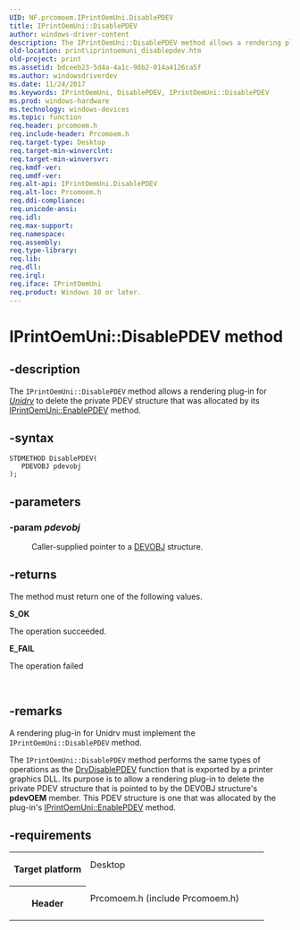 ```yaml
---
UID: NF.prcomoem.IPrintOemUni.DisablePDEV
title: IPrintOemUni::DisablePDEV
author: windows-driver-content
description: The IPrintOemUni::DisablePDEV method allows a rendering plug-in for Unidrv to delete the private PDEV structure that was allocated by its IPrintOemUni::EnablePDEV method.
old-location: print\iprintoemuni_disablepdev.htm
old-project: print
ms.assetid: bdceeb23-5d4a-4a1c-98b2-014a4126ca5f
ms.author: windowsdriverdev
ms.date: 11/24/2017
ms.keywords: IPrintOemUni, DisablePDEV, IPrintOemUni::DisablePDEV
ms.prod: windows-hardware
ms.technology: windows-devices
ms.topic: function
req.header: prcomoem.h
req.include-header: Prcomoem.h
req.target-type: Desktop
req.target-min-winverclnt: 
req.target-min-winversvr: 
req.kmdf-ver: 
req.umdf-ver: 
req.alt-api: IPrintOemUni.DisablePDEV
req.alt-loc: Prcomoem.h
req.ddi-compliance: 
req.unicode-ansi: 
req.idl: 
req.max-support: 
req.namespace: 
req.assembly: 
req.type-library: 
req.lib: 
req.dll: 
req.irql: 
req.iface: IPrintOemUni
req.product: Windows 10 or later.
---
```


# IPrintOemUni::DisablePDEV method



## -description
<p>The <code>IPrintOemUni::DisablePDEV</code> method allows a rendering plug-in for <a href="wdkgloss.u#wdkgloss.unidrv#wdkgloss.unidrv"><i>Unidrv</i></a> to delete the private PDEV structure that was allocated by its <a href="print.iprintoemuni_enablepdev">IPrintOemUni::EnablePDEV</a> method.</p>


## -syntax

````
STDMETHOD DisablePDEV(
   PDEVOBJ pdevobj
);
````


## -parameters
<dl>

### -param <i>pdevobj</i> 

<dd>
<p>Caller-supplied pointer to a <a href="..\printoem\ns-printoem--devobj.md">DEVOBJ</a> structure.</p>
</dd>
</dl>

## -returns
<p>The method must return one of the following values.</p><dl>
<dt><b>S_OK</b></dt>
</dl><p>The operation succeeded.</p><dl>
<dt><b>E_FAIL</b></dt>
</dl><p>The operation failed</p>

<p> </p>

## -remarks
<p>A rendering plug-in for Unidrv must implement the <code>IPrintOemUni::DisablePDEV</code> method.</p>

<p>The <code>IPrintOemUni::DisablePDEV</code> method performs the same types of operations as the <a href="display.drvdisablepdev">DrvDisablePDEV</a> function that is exported by a printer graphics DLL. Its purpose is to allow a rendering plug-in to delete the private PDEV structure that is pointed to by the DEVOBJ structure's <b>pdevOEM</b> member. This PDEV structure is one that was allocated by the plug-in's <a href="print.iprintoemuni_enablepdev">IPrintOemUni::EnablePDEV</a> method.</p>

## -requirements
<table>
<tr>
<th width="30%">
<p>Target platform</p>
</th>
<td width="70%">
<dl>
<dt>Desktop</dt>
</dl>
</td>
</tr>
<tr>
<th width="30%">
<p>Header</p>
</th>
<td width="70%">
<dl>
<dt>Prcomoem.h (include Prcomoem.h)</dt>
</dl>
</td>
</tr>
</table>